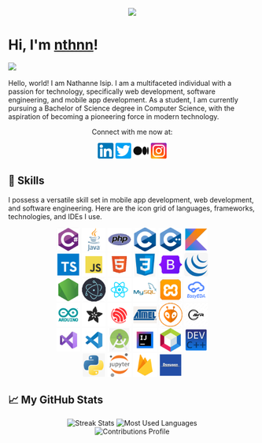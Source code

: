 <p align="center">
	<img src="nthnn-circle.gif" width="200" />
</p>

# Hi, I'm [nthnn](https://nthnn.github.io)!

<a href="#"><img src="https://komarev.com/ghpvc/?username=nthnn&label=Profile%20Visits" /></a>

Hello, world! I am Nathanne Isip. I am a multifaceted individual with a passion for technology, specifically web development, software engineering, and mobile app development. As a student, I am currently pursuing a Bachelor of Science degree in Computer Science, with the aspiration of becoming a pioneering force in modern technology.

<p align="center">Connect with me now at:</p>
<div align="center">
	<a href-"https://linkedin.com/in/nathanne-isip-310003277/"><img src="assets/smic-linkedin.png" width="32" /></a>
	<a href="https://twitter.com/nathannestein"><img src="assets/smic-twitter.png" width="32" /></a>
	<a href="https://medium.com/@nthnn"><img src="assets/smic-medium.png" width="32" /></a>
	<a href="https://www.instagram.com/nathannestein/"><img src="assets/smic-instagram.png" width="32" /></a>
</div>

## 🧬 Skills

I possess a versatile skill set in mobile app development, web development, and software engineering. Here are the icon grid of languages, frameworks, technologies, and IDEs I use.

<p align="center">
	<a href="https://learn.microsoft.com/en-us/dotnet/csharp/"><img src="assets/ic-csharp.png" width="48" /></a>
	<a href="https://www.java.com/en/"><img src="assets/ic-java.png" width="48" /></a>
	<a href="https://www.php.net"><img src="assets/ic-php.png" width="48" /></a>
	<a href="https://www.iso.org/standard/74528.html"><img src="assets/ic-clang.png" width="48" /></a>
	<a href="https://cplusplus.com/"><img src="assets/ic-cpp.png" width="48" /></a>
	<a href="https://kotlinlang.org"><img src="assets/ic-kotlin.png" width="48" /></a>
	<br/>
	<a href="https://www.typescriptlang.org"><img src="assets/ic-typescript.png" width="48" /></a>
	<a href="https://www.javascript.com"><img src="assets/ic-js.png" width="48" /></a>
	<a href="https://html5.org"><img src="assets/ic-html5.png" width="48" /></a>
	<a href="https://www.css3.com"><img src="assets/ic-css3.png" width="48" /></a>
	<a href="https://getbootstrap.com"><img src="assets/ic-bootstrap.png" width="48" /></a>
	<a href="https://jquery.com"><img src="assets/ic-jquery.png" width="48" /></a>
	<br/>
	<a href="https://nodejs.org/en"><img src="assets/ic-nodejs.png" width="48" /></a>
	<a href="https://www.electronjs.org"><img src="assets/ic-electronjs.png" width="48" /></a>
	<a href="https://react.dev"><img src="assets/ic-reactjs.png" width="48" /></a>
	<a href="https://www.mysql.com"><img src="assets/ic-mysql.png" width="48" /></a>
	<a href="https://www.apachefriends.org"><img src="assets/ic-xampp.png" width="48" /></a>
	<a href="https://easyeda.com"><img src="assets/ic-easyeda.png" width="48" /></a>
	<br/>
	<a href="https://www.arduino.cc"><img src="assets/ic-arduino.png" width="48" /></a>
	<a href="https://www.adafruit.com"><img src="assets/ic-adafruit.png" width="48" /></a>
	<a href="https://www.espressif.com"><img src="assets/ic-espressif.png" width="48" /></a>
	<a href="https://www.microchip.com"><img src="assets/ic-atmel.png" width="48" /></a>
	<a href="https://platformio.org"><img src="assets/ic-platformio.png" width="48" /></a>
	<a href="https://www.microchip.com/en-us/products/microcontrollers-and-microprocessors/8-bit-mcus/avr-mcus"><img src="assets/ic-avr.png" width="48" /></a>
	<br/>
	<a href="https://visualstudio.microsoft.com"><img src="assets/ic-visual-studio.png" width="48" /></a>
	<a href="https://code.visualstudio.com"><img src="assets/ic-visual-studio-code.png" width="48" /></a>
	<a href="https://developer.android.com/studio"><img src="assets/ic-android-studio.png" width="48" /></a>
	<a href="https://www.jetbrains.com/idea/"><img src="assets/ic-intellij.png" width="48" /></a>
	<a href="https://netbeans.apache.org"><img src="assets/ic-netbeans.png" width="48" /></a>
	<a href="https://www.bloodshed.net"><img src="assets/ic-devcpp.png" width="48" /></a>
	<br/>
	<a href="https://www.python.org"><img src="assets/ic-python.png" width="48" /></a>
	<a href="https://jupyter.org"><img src="assets/ic-jupyter.png" width="48" /></a>
	<a href="https://firebase.google.com"><img src="assets/ic-firebase.png" width="48" /></a>
	<a href="https://doxygen.nl"><img src="assets/ic-doxygen.png" width="48" /></a>
</p>

## 📈 My GitHub Stats

<div align="center">
	<img alt="Streak Stats" src="https://github-readme-streak-stats.herokuapp.com/?user=nthnn&hide_border=true&show_icons=true&currStreakNum=e9ecef&sideNums=e9ecef&border=272b30&currStreakLabel=e9ecef&background=272b30&sideLabels=e9ecef&dates=7a8288" />
	<img alt="Most Used Languages" src="https://github-readme-stats.vercel.app/api/top-langs/?username=nthnn&layout=compact&theme=onedark&hide_border=true&title_color=e9ecef&text_color=e9ecef&bg_color=272b30&hide=html,css,batchfile" />
	<br/>
	<img alt="Contributions Profile" src="https://github-profile-summary-cards.vercel.app/api/cards/profile-details?username=nthnn&theme=nord_dark" />
</div>
